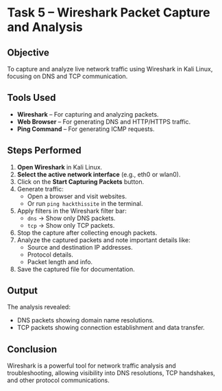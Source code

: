 
# Task 5 – Wireshark Packet Capture and Analysis

## Objective
To capture and analyze live network traffic using Wireshark in Kali Linux, focusing on DNS and TCP communication.

## Tools Used
- **Wireshark** – For capturing and analyzing packets.
- **Web Browser** – For generating DNS and HTTP/HTTPS traffic.
- **Ping Command** – For generating ICMP requests.

## Steps Performed
1. **Open Wireshark** in Kali Linux.
2. **Select the active network interface** (e.g., eth0 or wlan0).
3. Click on the **Start Capturing Packets** button.
4. Generate traffic:
   - Open a browser and visit websites.
   - Or run `ping hackthissite` in the terminal.
5. Apply filters in the Wireshark filter bar:
   - `dns` → Show only DNS packets.
   - `tcp` → Show only TCP packets.
6. Stop the capture after collecting enough packets.
7. Analyze the captured packets and note important details like:
   - Source and destination IP addresses.
   - Protocol details.
   - Packet length and info.
8. Save the captured file for documentation.

## Output
The analysis revealed:
- DNS packets showing domain name resolutions.
- TCP packets showing connection establishment and data transfer.

## Conclusion
Wireshark is a powerful tool for network traffic analysis and troubleshooting, allowing visibility into DNS resolutions, TCP handshakes, and other protocol communications.

